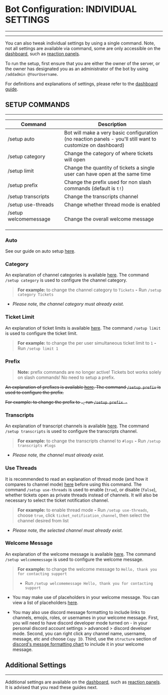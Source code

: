 # Bot Configuration: INDIVIDUAL SETTINGS

---

---

You can also tweak individual settings by using a single command. Note, not all settings are available via command, some are only accessible on the [dashboard](./dashboard.md), such as [reaction panels](./panels.md).

To run the setup, first ensure that you are either the owner of the server, or the owner has designated you as an administrator of the bot by using `/addadmin @YourUsername`.

For definitions and explanations of settings, please refer to the [dashboard guide](./dashboard.md#prefix).

## SETUP COMMANDS

---

| Command                                                                      | Description                                                                                                 |
| ---------------------------------------------------------------------------- | ----------------------------------------------------------------------------------------------------------- |
| /setup auto                                                                  | Bot will make a very basic configuration (no reaction panels - you'll still want to customize on dashboard) |
| /setup category                                                              | Change the category of where tickets will open                                                              |
| /setup limit                                                                 | Change the quantity of tickets a single user can have open at the same time                                 |
| /setup prefix                                                                | Change the prefix used for non slash commands (default is `t!`)                                             |
| /setup transcripts                                                           | Change the transcripts channel                                                                              |
| /setup use-threads                                                           | Change whether thread mode is enabled                                                                       |
| /setup welcomemessage &nbsp;&nbsp;&nbsp;&nbsp;&nbsp;&nbsp;&nbsp;&nbsp;&nbsp; | Change the overall welcome message                                                                          |

### Auto

See our guide on auto setup [here](./auto.md).

### Category

An explanation of channel categories is available [here](./dashboard.md#channel-category). The command `/setup category` is used to configure the channel category.

> **For example:** to change the channel category to `Tickets` **-** Run `/setup category Tickets`

- _Please note, the channel category must already exist._

### Ticket Limit

An explanation of ticket limits is available [here](./dashboard.md#ticket-limit). The command `/setup limit` is used to configure the ticket limit.

> **For example:** to change the per user simultaneous ticket limit to `1` **-** Run `/setup limit 1`

### Prefix

> **Note:** prefix commands are no longer active! Tickets bot works solely on slash commands! No need to setup a prefix.

~~An explanation of prefixes is available [here](./dashboard.md#prefix). The command `/setup prefix` is used to configure the prefix.~~

~~For example: to change the prefix to `-`, run `/setup prefix -`~~

### Transcripts

An explanation of transcript channels is available [here](./dashboard.md#transcripts-channel). The command `/setup transcripts` is used to configure the transcripts channel.

> **For example:** to change the transcripts channel to `#logs` **-** Run `/setup transcripts #logs`

- _Please note, the channel must already exist._

### Use Threads

It is recommended to read an explanation of thread mode (and how it compares to channel mode) [here](../features/thread-mode.md) before using this command. The command `/setup use-threads` is used to enable (`true`), or disable (`false`), whether tickets open as private threads instead of channels. It will also be necessary to select the ticket notification channel.

> **For example:** to enable thread mode **-** Run `/setup use-threads`, choose `true`, click `ticket_notification_channel`, then select the channel desired from list

- _Please note, the selected channel must already exist._

### Welcome Message

An explanation of the welcome message is available [here](./dashboard.md#welcome-message). The command `/setup welcomemessage` is used to configure the welcome message.

> **For example:** to change the welcome message to `Hello, thank you for contacting support`
>
> - Run `/setup welcomemessage Hello, thank you for contacting support`

- You may make use of placeholders in your welcome message. You can view a list of placeholders [here](../miscellaneous/placeholders.md).

- You may also use discord message formatting to include links to channels, emojis, roles, or usernames in your welcome message. First, you will need to have discord developer mode turned on - in your personal discord account settings > advanced > discord developer mode. Second, you can right click any channel name, username, message, etc and choose `Copy ID`. Third, use the `structure` section of [discord's messge formatting chart](https://discord.com/developers/docs/reference#message-formatting) to include it in your welcome message.

## Additional Settings

---

Additional settings are available on the [dashboard](./dashboard.md), such as [reaction panels](./panels.md). It is advised that you read these guides next.
